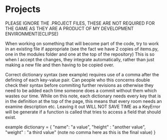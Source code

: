 # Projects
PLEASE IGNORE THE .PROJECT FILES, THESE ARE NOT REQUIRED FOR THE GAME AS THEY ARE A PRODUCT OF MY DEVELOPMENT ENVIRONMENT(ECLIPSE) 

When working on something that will become part of the code, try to work in an existing file if appropriate (see the fact we have 2 copies of items.py, one in the modules folder and one at the top of the repository) This is so when I accept the changes, they integrate automatically, rather than just making a new file and then having to be copied over. 

Correct dictionary syntax (see example) requires use of a comma after the defining of each key-value pair. Can people who this concerns double check their syntax before commiting further revisions as otherwise they need to be added each time someone does a commit without them which wastes our time. While on this note, each dictionary needs every key that is in the definition at the top of the page, this means that every room needs an examine description etc. Leaving it out WILL NOT SAVE TIME as a KeyError will be generate if a function is called that tries to access a field that should exist. 

example dictionary = {
  "name": "a value",
  "height" : "another value",
  "weight" : "a third value" (note no comma here as this is the final value)
}
